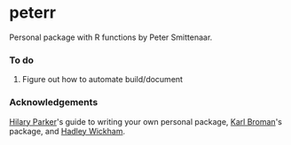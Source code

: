 # peterr
Personal package with R functions by Peter Smittenaar. 

### To do
1. Figure out how to automate build/document

### Acknowledgements
[Hilary Parker](https://hilaryparker.com/2014/04/29/writing-an-r-package-from-scratch/)'s guide to writing your own personal package, [Karl Broman](https://github.com/kbroman/broman)'s package, and [Hadley Wickham](http://r-pkgs.had.co.nz/). 